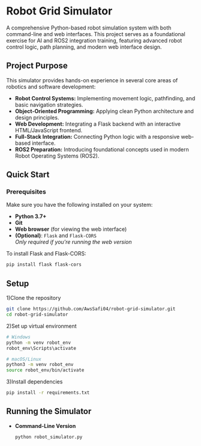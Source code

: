 # Robot Grid Simulator
A comprehensive Python-based robot simulation system with both command-line and web interfaces. This project serves as a foundational exercise for AI and ROS2 integration training, featuring advanced robot control logic, path planning, and modern web interface design.

## Project Purpose

This simulator provides hands-on experience in several core areas of robotics and software development:

- **Robot Control Systems:** Implementing movement logic, pathfinding, and basic navigation strategies.
- **Object-Oriented Programming:** Applying clean Python architecture and design principles.
- **Web Development:** Integrating a Flask backend with an interactive HTML/JavaScript frontend.
- **Full-Stack Integration:** Connecting Python logic with a responsive web-based interface.
- **ROS2 Preparation:** Introducing foundational concepts used in modern Robot Operating Systems (ROS2).

##  Quick Start

###  Prerequisites

Make sure you have the following installed on your system:

- **Python 3.7+**
- **Git**
- **Web browser** (for viewing the web interface)
- **(Optional)**: `Flask` and `Flask-CORS`  
  *Only required if you're running the web version*

To install Flask and Flask-CORS:

```bash
pip install flask flask-cors

```
## Setup
1)Clone the repository
```bash
git clone https://github.com/AwsSafi04/robot-grid-simulator.git
cd robot-grid-simulator

```
2)Set up virtual environment
```bash
# Windows
python -m venv robot_env
robot_env\Scripts\activate

# macOS/Linux
python3 -m venv robot_env
source robot_env/bin/activate

```
3)Install dependencies
```bash
pip install -r requirements.txt

```
## Running the Simulator
- **Command-Line Version**
  ```bash
  python robot_simulator.py

